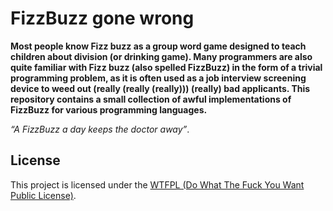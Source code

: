 # FizzBuzz gone wrong

**Most people know Fizz buzz as a group word game designed to teach children about division (or drinking game). Many programmers are also quite familiar with Fizz buzz (also spelled FizzBuzz) in the form of a trivial programming problem, as it is often used as a job interview screening device to weed out (really (really (really))) (really) bad applicants. This repository contains a small collection of awful implementations of FizzBuzz for various programming languages.**

_“A FizzBuzz a day keeps the doctor away”_.

## License
This project is licensed under the [WTFPL (Do What The Fuck You Want Public License)](LICENSE.md).
